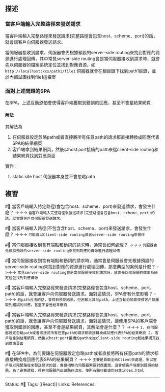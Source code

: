 ## 描述



### 當客戶端輸入完整路徑來發送請求

當客戶端輸入完整路徑來發送請求(完整路徑會包含host、scheme、port)的話，就會讓客戶向伺服器發送請求。


當伺服器接收到請求，伺服器會先根據預設的server-side routing來找到對應的資源進行處理回傳，其中常見server-side routing會是當伺服器接收到請求時，就會先以伺服器的檔案系統定位並找到對應資源，如
`http://localhost:xxx/path1/file1`
伺服器就會在根目錄下找到path1目錄，並於內部試圖找到file1這檔案


### 面對上述問題的SPA

在SPA，上述互動恐怕會使得客戶端獲取到錯誤的回應，甚至不會是結果網頁


#### 解法
其解法為
1. 在伺服器設定忽略path或者直接將所有任意path的請求都直接轉換成回應代表SPA的結果網頁
2. 客戶端拿到結果網頁，然後以host:port接續的path來從client-side routing和結果網頁找到對應頁面

  

實作：
1. static site host 伺服器本身並不會忽略path



## 複習

#🧠 當客戶端輸入特定路徑(會包含host、scheme、port)來發送請求，會發生什麼？ ->->-> `當客戶端輸入完整路徑來發送請求(完整路徑會包含host、scheme、port)的話，就會讓客戶向伺服器發送請求。`
<!--SR:!2023-02-02,28,250-->


#🧠 當客戶端輸入路徑(不包含含host、scheme、port)來發送請求，會發生什麼？ ->->-> `可能會以Client-side routing或者server-side routing來實作`
<!--SR:!2023-03-04,46,248-->

#🧠 當伺服器接收到含有端點和動詞的請求時，通常會如何處理？ ->->-> `伺服器會先根據預設的server-side routing來找到對應的資源進行處理回傳`
<!--SR:!2023-01-31,26,250-->

#🧠 當伺服器接收到含有端點和動詞的請求時，通常會是伺服器會先根據預設的server-side routing來找到對應的資源進行處理回傳，那麼典型的案例是什麼？ ->->-> `常見server-side routing會是當伺服器接收到請求時，就會先以伺服器的檔案系統定位並找到對應資源`
<!--SR:!2023-02-02,28,250-->

#🧠 當客戶端輸入完整路徑來發送請求(完整路徑會包含host、scheme、port、path)的話，就會讓客戶向伺服器發送請求。面對這情況，SPA會有什麼影響？ ->->-> `若path合法的話，會得到預期結果，但若輸入其他path，上述互動恐怕會使得客戶端獲取到錯誤的回應，甚至不會是結果網頁`
<!--SR:!2023-02-02,28,250-->


#🧠 當客戶端輸入完整路徑來發送請求(完整路徑會包含host、scheme、port、path)的話，就會讓客戶向伺服器發送請求，面對這情況，讓使用SPA的客戶端會獲取到錯誤的回應，甚至不會是結果網頁，其解法會是什麼？？ ->->-> `1. 在伺服器設定忽略path或者直接將所有任意path的請求都直接轉換成回應代表SPA的結果網頁 2. 客戶端拿到結果網頁，然後以host:port接續的path來從client-side routing和結果網頁找到對應頁面`
<!--SR:!2023-02-14,32,230-->

#🧠 在SPA中，為何要讓在伺服器設定忽略path或者直接將所有任意path的請求都直接轉換成回應代表SPA的結果網頁？ ->->-> `主要是頁面全給Client來處理，所以客戶端以完整路徑來發送請求的話，會變相地向伺服器索要對應畫面，這會使客戶端拿到錯誤的結果，為了避免這樣，得在伺服器內部做路徑改寫，使所有路徑都導向只拿index.html`
<!--SR:!2023-02-08,29,248-->



---
Status: #🌱 
Tags:
[[React]]
Links:
References: